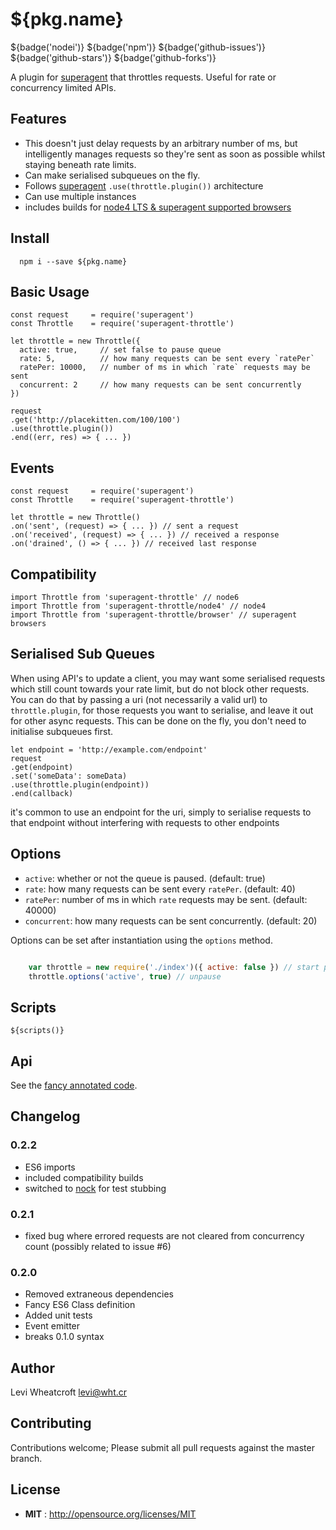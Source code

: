 # ${pkg.name}

${badge('nodei')}
${badge('npm')}
${badge('github-issues')}
${badge('github-stars')}
${badge('github-forks')}

A plugin for [superagent](https://github.com/visionmedia/superagent)
that throttles requests. Useful for rate or concurrency limited APIs.

## Features

 * This doesn't just delay requests by an arbitrary number of ms, but
   intelligently manages requests so they're sent as soon as possible whilst
   staying beneath rate limits.
 * Can make serialised subqueues on the fly.
 * Follows [superagent](https://github.com/visionmedia/superagent)
   `.use(throttle.plugin())` architecture
 * Can use multiple instances
 * includes builds for
   [node4 LTS & superagent supported browsers](#Compatibility)

## Install

```
  npm i --save ${pkg.name}
```

## Basic Usage

    const request     = require('superagent')
    const Throttle    = require('superagent-throttle')

    let throttle = new Throttle({
      active: true,     // set false to pause queue
      rate: 5,          // how many requests can be sent every `ratePer`
      ratePer: 10000,   // number of ms in which `rate` requests may be sent
      concurrent: 2     // how many requests can be sent concurrently
    })

    request
    .get('http://placekitten.com/100/100')
    .use(throttle.plugin())
    .end((err, res) => { ... })

## Events

    const request     = require('superagent')
    const Throttle    = require('superagent-throttle')

    let throttle = new Throttle()
    .on('sent', (request) => { ... }) // sent a request
    .on('received', (request) => { ... }) // received a response
    .on('drained', () => { ... }) // received last response

## Compatibility

    import Throttle from 'superagent-throttle' // node6
    import Throttle from 'superagent-throttle/node4' // node4
    import Throttle from 'superagent-throttle/browser' // superagent browsers

## Serialised Sub Queues

When using API's to update a client, you may want some serialised requests which
still count towards your rate limit, but do not block other requests. You can
do that by passing a uri (not necessarily a valid url) to `throttle.plugin`, for
those requests you want to serialise, and leave it out for other async requests.
This can be done on the fly, you don't need to initialise subqueues first.

    let endpoint = 'http://example.com/endpoint'
    request
    .get(endpoint)
    .set('someData': someData)
    .use(throttle.plugin(endpoint))
    .end(callback)

it's common to use an endpoint for the uri, simply to serialise requests to that
endpoint without interfering with requests to other endpoints

## Options

 * `active`: whether or not the queue is paused. (default: true)
 * `rate`: how many requests can be sent every `ratePer`. (default: 40)
 * `ratePer`: number of ms in which `rate` requests may be sent. (default: 40000)
 * `concurrent`: how many requests can be sent concurrently. (default: 20)

Options can be set after instantiation using the `options` method.

```javascript

    var throttle = new require('./index')({ active: false }) // start paused
    throttle.options('active', true) // unpause

```

## Scripts

    ${scripts()}

## Api

See the [fancy annotated code](${pkg.homepage}).

## Changelog

### 0.2.2

 * ES6 imports
 * included compatibility builds
 * switched to [nock](https://github.com/node-nock/nock) for test stubbing

### 0.2.1

 * fixed bug where errored requests are not cleared from concurrency count
   (possibly related to issue #6)

### 0.2.0

 * Removed extraneous dependencies
 * Fancy ES6 Class definition
 * Added unit tests
 * Event emitter
 * breaks 0.1.0 syntax

## Author

Levi Wheatcroft <levi@wht.cr>

## Contributing

Contributions welcome; Please submit all pull requests against the master
branch.

## License

 - **MIT** : http://opensource.org/licenses/MIT
